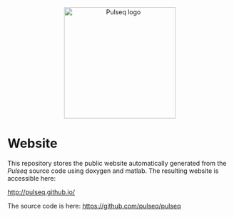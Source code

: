 <div align="center">
<a href="http://pulseq.github.io/" target="_blank">
<img src="http://pulseq.github.io/logo_hires.png" width="250" alt="Pulseq logo"></img>
</a>
</div>

# Website

This repository stores the public website automatically generated from the *Pulseq* source code using doxygen and matlab. The resulting website is accessible here:

http://pulseq.github.io/

The source code is here: https://github.com/pulseq/pulseq


